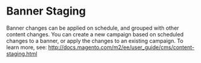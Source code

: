 Banner Staging
==============
Banner changes can be applied on schedule, and grouped with other content changes. You can create a new campaign based on scheduled changes to a banner, or apply the changes to an existing campaign. To learn more, see: http://docs.magento.com/m2/ee/user_guide/cms/content-staging.html